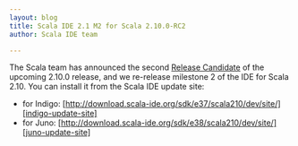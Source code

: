 ```yaml
---
layout: blog
title: Scala IDE 2.1 M2 for Scala 2.10.0-RC2
author: Scala IDE team

---
```


The Scala team has announced the second [Release Candidate][rc2-notes] of the upcoming 2.10.0 release, and we re-release 
milestone 2 of the IDE for Scala 2.10. You can install it from the Scala IDE update site:

* for Indigo: [http://download.scala-ide.org/sdk/e37/scala210/dev/site/][indigo-update-site]
* for Juno: [http://download.scala-ide.org/sdk/e38/scala210/dev/site/][juno-update-site]


[rc2-notes]: http://www.scala-lang.org/node/16606
[indigo-update-site]: http://download.scala-ide.org/sdk/e37/scala210/dev/site/
[juno-update-site]: http://download.scala-ide.org/sdk/e38/scala210/dev/site/
